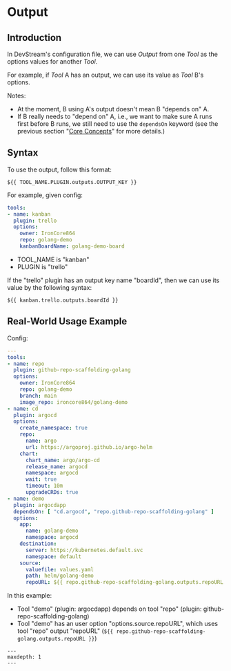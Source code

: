 # Output

## Introduction

In DevStream's configuration file, we can use _Output_ from one _Tool_ as the options values for another _Tool_.

For example, if _Tool_ A has an output, we can use its value as _Tool_ B's options.

Notes:

- At the moment, B using A's output doesn't mean B "depends on" A.
- If B really needs to "depend on" A, i.e., we want to make sure A runs first before B runs, we still need to use the `dependsOn` keyword (see the previous section "[Core Concepts](./core_concepts.md)" for more details.)

## Syntax

To use the output, follow this format:

```
${{ TOOL_NAME.PLUGIN.outputs.OUTPUT_KEY }}
```

For example, given config:

```yaml
tools:
- name: kanban
  plugin: trello
  options:
    owner: IronCore864
    repo: golang-demo
    kanbanBoardName: golang-demo-board
```

- TOOL_NAME is "kanban"
- PLUGIN is "trello"

If the "trello" plugin has an output key name "boardId", then we can use its value by the following syntax:

```
${{ kanban.trello.outputs.boardId }}
```

## Real-World Usage Example

Config:

```yaml
---
tools:
- name: repo
  plugin: github-repo-scaffolding-golang
  options:
    owner: IronCore864
    repo: golang-demo
    branch: main
    image_repo: ironcore864/golang-demo
- name: cd
  plugin: argocd
  options:
    create_namespace: true
    repo:
      name: argo
      url: https://argoproj.github.io/argo-helm
    chart:
      chart_name: argo/argo-cd
      release_name: argocd
      namespace: argocd
      wait: true
      timeout: 10m
      upgradeCRDs: true
- name: demo
  plugin: argocdapp
  dependsOn: [ "cd.argocd", "repo.github-repo-scaffolding-golang" ]
  options:
    app:
      name: golang-demo
      namespace: argocd
    destination:
      server: https://kubernetes.default.svc
      namespace: default
    source:
      valuefile: values.yaml
      path: helm/golang-demo
      repoURL: ${{ repo.github-repo-scaffolding-golang.outputs.repoURL }} # pay attention here
```

In this example:
- Tool "demo" (plugin: argocdapp) depends on tool "repo" (plugin: github-repo-scaffolding-golang)
- Tool "demo" has an user option "options.source.repoURL", which uses tool "repo" output "repoURL" (`${{ repo.github-repo-scaffolding-golang.outputs.repoURL }}`)


```{toctree}
---
maxdepth: 1
---
```